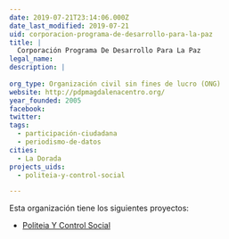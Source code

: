 ```yaml
---
date: 2019-07-21T23:14:06.000Z
date_last_modified: 2019-07-21
uid: corporacion-programa-de-desarrollo-para-la-paz
title: |
  Corporación Programa De Desarrollo Para La Paz
legal_name: 
description: |
  
org_type: Organización civil sin fines de lucro (ONG)
website: http://pdpmagdalenacentro.org/
year_founded: 2005
facebook: 
twitter: 
tags:
  - participación-ciudadana
  - periodismo-de-datos
cities: 
  - La Dorada
projects_uids:
  - politeia-y-control-social

---
```


Esta organización tiene los siguientes proyectos:

- [Politeia Y Control Social](/proyectos/politeia-y-control-social)
